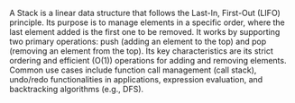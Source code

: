 A Stack is a linear data structure that follows the Last-In, First-Out (LIFO) principle. Its purpose is to manage elements in a specific order, where the last element added is the first one to be removed. It works by supporting two primary operations: push (adding an element to the top) and pop (removing an element from the top). Its key characteristics are its strict ordering and efficient (O(1)) operations for adding and removing elements. Common use cases include function call management (call stack), undo/redo functionalities in applications, expression evaluation, and backtracking algorithms (e.g., DFS).